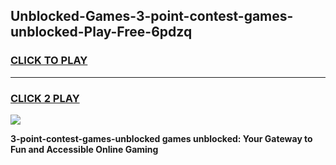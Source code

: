 
## Unblocked-Games-3-point-contest-games-unblocked-Play-Free-6pdzq
<h3>
<a href="https://premium76.site?title=3-point-contest-games-unblocked&ref=15A">CLICK TO PLAY</a></h3>
<hr>

<h3>
<a href="https://premium76.site?title=3-point-contest-games-unblocked&ref=15A">CLICK 2 PLAY</a>
  
</h3>

<a href="https://premium76.site?title=3-point-contest-games-unblocked&ref=15A"><img src="https://clearcache.store/games.png"></a>


**3-point-contest-games-unblocked games unblocked: Your Gateway to Fun and Accessible Online Gaming**
